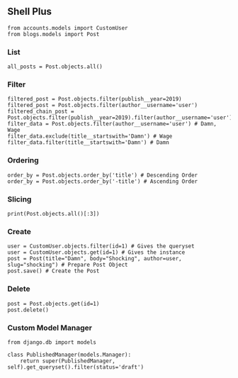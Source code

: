 ## Shell Plus ##

    from accounts.models import CustomUser
    from blogs.models import Post

### List ###

    all_posts = Post.objects.all()

### Filter ###

    filtered_post = Post.objects.filter(publish__year=2019)
    filtered_post = Post.objects.filter(author__username='user')
    filtered_chain_post = Post.objects.filter(publish__year=2019).filter(author__username='user')
    filter_data = Post.objects.filter(author__username='user') # Damn, Wage
    filter_data.exclude(title__startswith='Damn') # Wage
    filter_data.filter(title__startswith='Damn') # Damn

### Ordering ###

    order_by = Post.objects.order_by('title') # Descending Order
    order_by = Post.objects.order_by('-title') # Ascending Order

### Slicing ###

    print(Post.objects.all()[:3])

### Create ###

    user = CustomUser.objects.filter(id=1) # Gives the queryset
    user = CustomUser.objects.get(id=1) # Gives the instance
    post = Post(title="Damn", body="Shocking", author=user, slug="shocking") # Prepare Post Object
    post.save() # Create the Post

### Delete ###

    post = Post.objects.get(id=1)
    post.delete()

### Custom Model Manager ###

    from django.db import models

    class PublishedManager(models.Manager):
        return super(PublishedManager, self).get_queryset().filter(status='draft')
